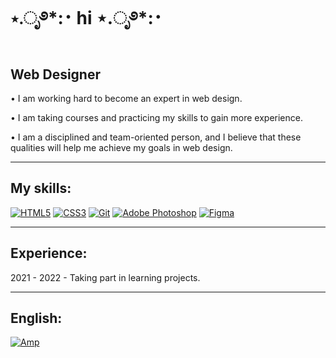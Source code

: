 <h1>⋆.ೃ࿔*:･ hi ⋆.ೃ࿔*:･</h1>

<h2>Web Designer</h2>
<p>• I am working hard to become an expert in web design.</p>
<p>• I am taking courses and practicing my skills to gain more experience.</p>
<p>• I am a disciplined and team-oriented person, and I believe that these qualities will help me achieve my goals in web design.</p>

<hr>
<h2>My skills:</h2>

[![HTML5](https://img.shields.io/badge/html5-%23E34F26.svg?style=for-the-badge&logo=html5&logoColor=white)](#)
[![CSS3](https://img.shields.io/badge/css3-%231572B6.svg?style=for-the-badge&logo=css3&logoColor=white)](#)
[![Git](https://img.shields.io/badge/git-%23F05033.svg?style=for-the-badge&logo=git&logoColor=white)](#)
[![Adobe Photoshop](https://img.shields.io/badge/adobe%20photoshop-%2331A8FF.svg?style=for-the-badge&logo=adobe%20photoshop&logoColor=white)](#)
[![Figma](https://img.shields.io/badge/figma-%23F24E1E.svg?style=for-the-badge&logo=figma&logoColor=white)](#)


<hr>
<h2>Experience:</h2>
<p>2021 - 2022 - Taking part in learning projects.</p>

<!-- <hr>
<h2>My LinkedIn:</h2>

[![LinkedIn](https://img.shields.io/badge/linkedin-%230077B5.svg?style=for-the-badge&logo=linkedin&logoColor=white)](https://www.linkedin.com/in/roman-pantiushenko-570184204/)
 -->
<hr>
<h2>English:</h2>

[![Amp](https://img.shields.io/badge/Pre%20Intermediate-F16061?style=for-the-badge)](#)
